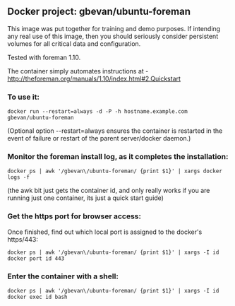 ## Docker project: gbevan/ubuntu-foreman

This image was put together for training and demo purposes.  If intending any real use of this image, then you
should seriously consider persistent volumes for all critical data and configuration.

Tested with foreman 1.10.

The container simply automates instructions at - http://theforeman.org/manuals/1.10/index.html#2.Quickstart

### To use it:

    docker run --restart=always -d -P -h hostname.example.com gbevan/ubuntu-foreman

(Optional option --restart=always ensures the container is restarted in the event of failure or restart of the parent server/docker daemon.)

### Monitor the foreman install log, as it completes the installation:

    docker ps | awk '/gbevan\/ubuntu-foreman/ {print $1}' | xargs docker logs -f

(the awk bit just gets the container id, and only really works if you are running just one container, its just a quick start guide)

### Get the https port for browser access:

Once finished, find out which local port is assigned to the docker's https/443:

    docker ps | awk '/gbevan\/ubuntu-foreman/ {print $1}' | xargs -I id docker port id 443

### Enter the container with a shell:

    docker ps | awk '/gbevan\/ubuntu-foreman/ {print $1}' | xargs -I id docker exec id bash
